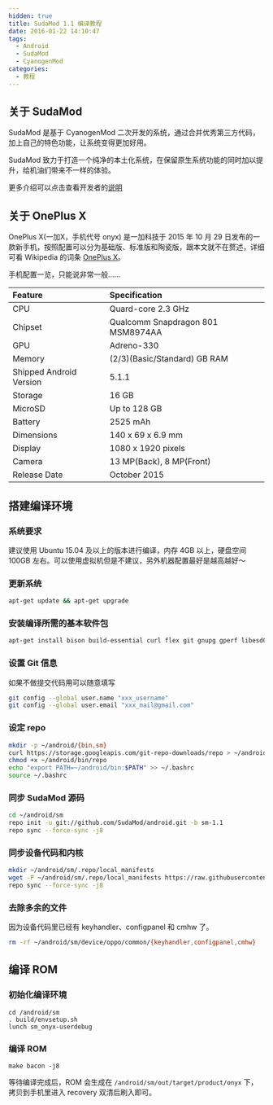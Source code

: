 ```yaml
---
hidden: true
title: SudaMod 1.1 编译教程
date: 2016-01-22 14:10:47
tags:
  - Android
  - SudaMod
  - CyanogenMod
categories:
  - 教程
---
```


## 关于 SudaMod

SudaMod 是基于 CyanogenMod 二次开发的系统，通过合并优秀第三方代码，加上自己的特色功能，让系统变得更加好用。

SudaMod 致力于打造一个纯净的本土化系统，在保留原生系统功能的同时加以提升，给机油们带来不一样的体验。

更多介绍可以点击查看开发者的[说明](http://www.oneplusbbs.com/thread-694014-1-1.html)

## 关于 OnePlus X

OnePlus X(一加X，手机代号 onyx) 是一加科技于 2015 年 10 月 29 日发布的一款新手机，按照配置可以分为基础版、标准版和陶瓷版，跟本文就不在赘述，详细可看 Wikipedia 的词条 [OnePlus X](https://en.wikipedia.org/wiki/OnePlus_X)。

<!--more-->
手机配置一览，只能说非常一般......

| Feature                 | Specification                     |
| :---------------------- | :-------------------------------- |
| CPU                     | Quard-core 2.3 GHz                |
| Chipset                 | Qualcomm Snapdragon 801 MSM8974AA |
| GPU                     | Adreno-330                        |
| Memory                  | (2/3)(Basic/Standard) GB RAM      |
| Shipped Android Version | 5.1.1                             |
| Storage                 | 16 GB                             |
| MicroSD                 | Up to 128 GB                      |
| Battery                 | 2525 mAh                          |
| Dimensions              | 140 x 69 x 6.9 mm                 |
| Display                 | 1080 x 1920 pixels                |
| Camera                  | 13 MP(Back), 8 MP(Front)          |
| Release Date            | October 2015                      |

## 搭建编译环境

### 系统要求

建议使用 Ubuntu 15.04 及以上的版本进行编译，内存 4GB 以上，硬盘空间 100GB 左右。可以使用虚拟机但是不建议，另外机器配置最好是越高越好～

### 更新系统

```bash
apt-get update && apt-get upgrade
```

### 安装编译所需的基本软件包

```bash
apt-get install bison build-essential curl flex git gnupg gperf libesd0-dev libncurses5-dev libsdl1.2-dev libwxgtk2.8-dev libxml2 libxml2-utils lzop openjdk-7-jdk openjdk-7-jre pngcrush schedtool squashfs-tools xsltproc zip zlib1g-dev g++-multilib gcc-multilib lib32ncurses5-dev unzip lib32readline6-dev lib32z1-dev git python2.7
```

### 设置 Git 信息

如果不做提交代码用可以随意填写
```bash
git config --global user.name "xxx_username"
git config --global user.email "xxx_mail@gmail.com"
```

### 设定 repo

```bash
mkdir -p ~/android/{bin,sm}
curl https://storage.googleapis.com/git-repo-downloads/repo > ~/android/bin/repo
chmod +x ~/android/bin/repo
echo "export PATH=~/android/bin:$PATH" >> ~/.bashrc
source ~/.bashrc
```

### 同步 SudaMod 源码

```bash
cd ~/android/sm
repo init -u git://github.com/SudaMod/android.git -b sm-1.1
repo sync --force-sync -j8
```

### 同步设备代码和内核

```bash
mkdir ~/android/sm/.repo/local_manifests
wget -P ~/android/sm/.repo/local_manifests https://raw.githubusercontent.com/YumeMichi/android_local_manifests/sm-1.1/local_manifests.xml
repo sync --force-sync -j8
```

### 去除多余的文件

因为设备代码里已经有 keyhandler、configpanel 和 cmhw 了。
```bash
rm -rf ~/android/sm/device/oppo/common/{keyhandler,configpanel,cmhw}
```

## 编译 ROM

### 初始化编译环境
```
cd /android/sm
. build/envsetup.sh
lunch sm_onyx-userdebug
```

### 编译 ROM

```
make bacon -j8
```

等待编译完成后，ROM 会生成在 `/android/sm/out/target/product/onyx` 下，拷贝到手机里进入 recovery 双清后刷入即可。
